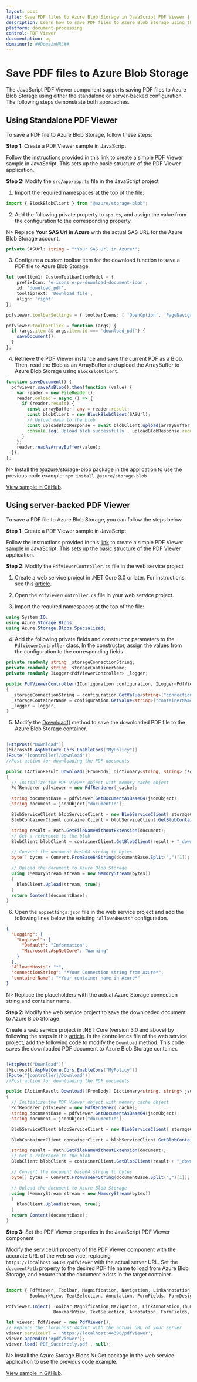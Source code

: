 ```yaml
---
layout: post
title: Save PDF files to Azure Blob Storage in JavaScript PDF Viewer | Syncfusion
description: Learn how to save PDF files to Azure Blob Storage using the Syncfusion JavaScript PDF Viewer component in standalone and server-backed configurations.
platform: document-processing
control: PDF Viewer
documentation: ug
domainurl: ##DomainURL##
---
```


# Save PDF files to Azure Blob Storage

The JavaScript PDF Viewer component supports saving PDF files to Azure Blob Storage using either the standalone or server-backed configuration. The following steps demonstrate both approaches.

## Using Standalone PDF Viewer

To save a PDF file to Azure Blob Storage, follow these steps:

**Step 1:** Create a PDF Viewer sample in JavaScript

Follow the instructions provided in this [link](https://help.syncfusion.com/document-processing/pdf/pdf-viewer/javascript-es5/getting-started) to create a simple PDF Viewer sample in JavaScript. This sets up the basic structure of the PDF Viewer application.

**Step 2:** Modify the `src/app/app.ts` file in the JavaScript project

1. Import the required namespaces at the top of the file:

```typescript
import { BlockBlobClient } from "@azure/storage-blob";
```

2. Add the following private property to `app.ts`, and assign the value from the configuration to the corresponding property.

N> Replace **Your SAS Url in Azure** with the actual SAS URL for the Azure Blob Storage account.

```typescript
private SASUrl: string = "*Your SAS Url in Azure*";
```

3. Configure a custom toolbar item for the download function to save a PDF file to Azure Blob Storage.

```typescript
let toolItem1: CustomToolbarItemModel = {
    prefixIcon: 'e-icons e-pv-download-document-icon',
    id: 'download_pdf',
    tooltipText: 'Download file',
    align: 'right'
};

pdfviewer.toolbarSettings = { toolbarItems: [ 'OpenOption', 'PageNavigationTool', 'MagnificationTool', 'PanTool', 'SelectionTool', 'SearchOption', 'PrintOption', toolItem1, 'UndoRedoTool', 'AnnotationEditTool', 'FormDesignerEditTool', 'CommentTool', 'SubmitForm']}

pdfviewer.toolbarClick = function (args) {
  if (args.item && args.item.id === 'download_pdf') {
    saveDocument();
  }
};
```

4. Retrieve the PDF Viewer instance and save the current PDF as a Blob. Then, read the Blob as an ArrayBuffer and upload the ArrayBuffer to Azure Blob Storage using `BlockBlobClient`.

```typescript
function saveDocument() {
  pdfviewer.saveAsBlob().then(function (value) {
    var reader = new FileReader();
    reader.onload = async () => {
      if (reader.result) {
        const arrayBuffer: any = reader.result;
        const blobClient = new BlockBlobClient(SASUrl);
        // Upload data to the blob
        const uploadBlobResponse = await blobClient.upload(arrayBuffer, arrayBuffer.byteLength);
        console.log(`Upload blob successfully`, uploadBlobResponse.requestId);
      }
    };
    reader.readAsArrayBuffer(value);
  });
};
```

N> Install the @azure/storage-blob package in the application to use the previous code example: `npm install @azure/storage-blob`

[View sample in GitHub](https://github.com/SyncfusionExamples/open-save-pdf-documents-in-azure-blob-storage/tree/master/Open%20and%20Save%20PDF%20in%20Azure%20Blob%20Storage%20using%20Standalone).

## Using server-backed PDF Viewer

To save a PDF file to Azure Blob Storage, you can follow the steps below

**Step 1:** Create a PDF Viewer sample in JavaScript

Follow the instructions provided in this [link](https://help.syncfusion.com/document-processing/pdf/pdf-viewer/javascript-es5/getting-started) to create a simple PDF Viewer sample in JavaScript. This sets up the basic structure of the PDF Viewer application.

**Step 2:** Modify the `PdfViewerController.cs` file in the web service project

1. Create a web service project in .NET Core 3.0 or later. For instructions, see this [article](https://www.syncfusion.com/kb/11063/how-to-create-pdf-viewer-web-service-in-net-core-3-0-and-above).

2. Open the `PdfViewerController.cs` file in your web service project.

3. Import the required namespaces at the top of the file:

```csharp
using System.IO;
using Azure.Storage.Blobs;
using Azure.Storage.Blobs.Specialized;
```

4. Add the following private fields and constructor parameters to the `PdfViewerController` class, In the constructor, assign the values from the configuration to the corresponding fields

```csharp
private readonly string _storageConnectionString;
private readonly string _storageContainerName;
private readonly ILogger<PdfViewerController> _logger;

public PdfViewerController(IConfiguration configuration, ILogger<PdfViewerController> logger)
{
  _storageConnectionString = configuration.GetValue<string>("connectionString");
  _storageContainerName = configuration.GetValue<string>("containerName");
  _logger = logger;
}
```

5. Modify the [Download()](https://ej2.syncfusion.com/documentation/api/pdfviewer/#download) method to save the downloaded PDF file to the Azure Blob Storage container.

```csharp

[HttpPost("Download")]
[Microsoft.AspNetCore.Cors.EnableCors("MyPolicy")]
[Route("[controller]/Download")]
//Post action for downloading the PDF documents

public IActionResult Download([FromBody] Dictionary<string, string> jsonObject)
{
  // Initialize the PDF Viewer object with memory cache object
  PdfRenderer pdfviewer = new PdfRenderer(_cache);

  string documentBase = pdfviewer.GetDocumentAsBase64(jsonObject);
  string document = jsonObject["documentId"];

  BlobServiceClient blobServiceClient = new BlobServiceClient(_storageConnectionString);
  BlobContainerClient containerClient = blobServiceClient.GetBlobContainerClient(_storageContainerName);

  string result = Path.GetFileNameWithoutExtension(document);
  // Get a reference to the blob
  BlobClient blobClient = containerClient.GetBlobClient(result + "_downloaded.pdf");

  // Convert the document base64 string to bytes
  byte[] bytes = Convert.FromBase64String(documentBase.Split(",")[1]);

  // Upload the document to Azure Blob Storage
  using (MemoryStream stream = new MemoryStream(bytes))
  {
    blobClient.Upload(stream, true);
  }
  return Content(documentBase);
}
```

6. Open the `appsettings.json` file in the web service project and add the following lines below the existing `"AllowedHosts"` configuration.

```json
{
  "Logging": {
    "LogLevel": {
      "Default": "Information",
      "Microsoft.AspNetCore": "Warning"
    }
  },
  "AllowedHosts": "*",
  "connectionString": "*Your Connection string from Azure*",
  "containerName": "*Your container name in Azure*"
}
```

N> Replace the placeholders with the actual Azure Storage connection string and container name.

**Step 2:** Modify the web service project to save the downloaded document to Azure Blob Storage

Create a web service project in .NET Core (version 3.0 and above) by following the steps in this [article](https://www.syncfusion.com/kb/11063/how-to-create-pdf-viewer-web-service-in-net-core-3-0-and-above). In the controller.cs file of the web service project, add the following code to modify the `Download` method. This code saves the downloaded PDF document to Azure Blob Storage container.

```c#

[HttpPost("Download")]
[Microsoft.AspNetCore.Cors.EnableCors("MyPolicy")]
[Route("[controller]/Download")]
//Post action for downloading the PDF documents

public IActionResult Download([FromBody] Dictionary<string, string> jsonObject)
{
  // Initialize the PDF Viewer object with memory cache object
  PdfRenderer pdfviewer = new PdfRenderer(_cache);
  string documentBase = pdfviewer.GetDocumentAsBase64(jsonObject);
  string document = jsonObject["documentId"];

  BlobServiceClient blobServiceClient = new BlobServiceClient(_storageConnectionString);

  BlobContainerClient containerClient = blobServiceClient.GetBlobContainerClient(_storageContainerName);

  string result = Path.GetFileNameWithoutExtension(document);
  // Get a reference to the blob
  BlobClient blobClient = containerClient.GetBlobClient(result + "_download.pdf");

  // Convert the document base64 string to bytes
  byte[] bytes = Convert.FromBase64String(documentBase.Split(",")[1]);

  // Upload the document to Azure Blob Storage
  using (MemoryStream stream = new MemoryStream(bytes))
  {
    blobClient.Upload(stream, true);
  }
  return Content(documentBase);
}
```

**Step 3:** Set the PDF Viewer properties in the JavaScript PDF Viewer component

Modify the [serviceUrl](https://ej2.syncfusion.com/documentation/api/pdfviewer/#serviceurl) property of the PDF Viewer component with the accurate URL of the web service, replacing `https://localhost:44396/pdfviewer` with the actual server URL. Set the `documentPath` property to the desired PDF file name to load from Azure Blob Storage, and ensure that the document exists in the target container.

```javascript

import { PdfViewer, Toolbar, Magnification, Navigation, LinkAnnotation,ThumbnailView,
         BookmarkView, TextSelection, Annotation, FormFields, FormDesigner} from '@syncfusion/ej2-pdfviewer';

PdfViewer.Inject( Toolbar,Magnification,Navigation, LinkAnnotation,ThumbnailView,
                  BookmarkView, TextSelection, Annotation, FormFields, FormDesigner);

let viewer: PdfViewer = new PdfViewer();
// Replace the "localhost:44396" with the actual URL of your server
viewer.serviceUrl = 'https://localhost:44396/pdfviewer';
viewer.appendTo('#pdfViewer');
viewer.load('PDF_Succinctly.pdf', null);

```

N> Install the Azure.Storage.Blobs NuGet package in the web service application to use the previous code example.

[View sample in GitHub](https://github.com/SyncfusionExamples/open-save-pdf-documents-in-azure-blob-storage/tree/master/Open%20and%20Save%20PDF%20in%20Azure%20Blob%20Storage%20using%20Server-Backend).